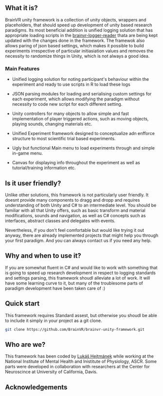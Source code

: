 ## What it is?

BrainVR unity framework is a collection of unity objects, wrappers and placeholders, that should speed up development of unity based research paradigms. Its most beneficial addition is unified logging solution that has appropriate loading scripts in the [brainvr-logger-reader](https://github.com/BrainVR/brainvr-unity-logger-reader) thata are being kept updated with the changes done in the framework. The framewok also allows paring of json based settings, which makes it possible to build experiments irrespective of particular initiasiation values and removes the necessity to randomize things in Unity, which is not always a good idea.

### Main Features

- Unified logging solution for noting participant's behaviour within the experiment and ready to use scripts in R to load these logs

- JSON parsing modules for loading and serialising custom settings for each experiment, which allows modifying the paradigm without necessity to code new script for each different setting. 

- Unity controllers for many objects to allow simple and fast implementation of player triggered actions, such as moving objects, playing sounds, changing materials etc.

- Unified Experiment framework designed to conceptualize adn enfforce structure to most scientific trial based experiments.

- Ugly but functional Main menu to load experiments through and simple in-game menu.

- Canvas for displaying info throughout the experiment as well as tutorial/training information etc.

## Is it user friendly?
Unlike other solutions, this framework is not particularly user friendly. It doesnt provide many components to dragg and dropp and requires understanding of both Unity and C# to an intermediate level. You should be familiar with all that Unity offers, such as basic transform and material modifications, sounds and navigation, as well as C# concepts such as interfaces, abstract classes and delegates with events. 

Nevertheless, if you don't feel comfortable but would like trying it out anyway, there are already implemented projects that might help you through your first paradigm. And you can always contact us if you need any help.

## Why and when to use it?
If you are somewhat fluent in C# and would like to work with something that is going to speed up research development in respect to logging standards and settings parsing, this framework shoudl alleviate a lot of work. It will have some learning curve to it, but many of the troublesome parts of paradigm development have been taken care of :)

## Quick start
This framework requires Standard assest, but otherwise you shoudl be able to include it simply in your project as a git clone.

```sh
git clone https://github.com/BrainVR/brainvr-unity-framework.git
```

## Who are we?
This framework has been coded by [Lukáš Hejtmánek](hejtmy.com) while working at the National Institute of Mental Health and Inistitute of Physiology, ASCR. Some parts were developed in collaboration with researchers at the Center for Neuroscince at University of California, Davis.

## Acknowledgements
